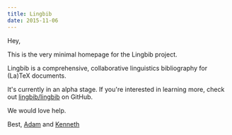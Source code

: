 ```yaml
---
title: Lingbib
date: 2015-11-06
---
```


Hey,

This is the very minimal homepage for the Lingbib project.

Lingbib is a comprehensive, collaborative linguistics bibliography for (La)TeX documents.

It's currently in an alpha stage. If you're interested in learning more, check out [lingbib/lingbib][lingbib] on GitHub.

We would love help.

Best,
[Adam][adam] and [Kenneth][kenneth]

[lingbib]: https://github.com/lingbib/lingbib/
[adam]: http://adamliter.org
[kenneth]: http://khanson679.github.io/
